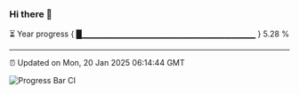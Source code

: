 ### Hi there 👋

⏳ Year progress { █▁▁▁▁▁▁▁▁▁▁▁▁▁▁▁▁▁▁▁▁▁▁▁▁▁▁▁▁▁ } 5.28 %

---

⏰ Updated on Mon, 20 Jan 2025 06:14:44 GMT

![Progress Bar CI](https://github.com/Shyam-Makwana/GitHub-Actions-Demo/workflows/Progress%20Bar%20CI/badge.svg)
